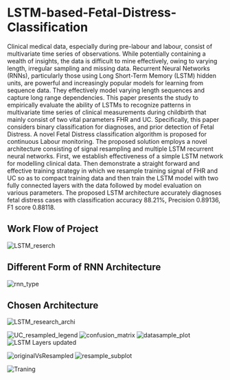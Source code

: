 # LSTM-based-Fetal-Distress-Classification
Clinical medical data, especially during pre-labour and labour, consist of multivariate time series of observations. 
While potentially containing a wealth of insights, the data is difficult
to mine effectively, owing to varying length, irregular sampling and missing data. Recurrent
Neural Networks (RNNs), particularly those using Long Short-Term Memory (LSTM)
hidden units, are powerful and increasingly popular models for learning from sequence data.
They effectively model varying length sequences and capture long range dependencies. This
paper presents the study to empirically evaluate the ability of LSTMs to recognize patterns in
multivariate time series of clinical measurements during childbirth that mainly consist of two
vital parameters FHR and UC. Specifically, this paper considers binary classification for
diagnoses, and prior detection of Fetal Distress. A novel Fetal Distress classification
algorithm is proposed for continuous Labour monitoring. The proposed solution employs a
novel architecture consisting of signal resampling and multiple LSTM recurrent neural
networks. First, we establish effectiveness of a simple LSTM network for modelling clinical
data. Then demonstrate a straight forward and effective training strategy in which we
resample training signal of FHR and UC so as to compact training data and then train the
LSTM model with two fully connected layers with the data followed by model evaluation on
various parameters. The proposed LSTM architecture accurately diagnoses fetal distress
cases with classification accuracy 88.21%, Precision 0.89136, F1 score 0.88118.


## Work Flow of Project
![LSTM_reserch](https://user-images.githubusercontent.com/49407332/60726255-ba1e5800-9f58-11e9-9510-4a4ba512c543.png)

## Different Form of RNN Architecture
![rnn_type](https://user-images.githubusercontent.com/49407332/60726258-bab6ee80-9f58-11e9-8c09-9b0dbc80145f.jpg)

## Chosen Architecture
![LSTM_research_archi](https://user-images.githubusercontent.com/49407332/60726254-ba1e5800-9f58-11e9-864d-484c1859ea75.png)

![UC_resampled_legend](https://user-images.githubusercontent.com/49407332/60726249-b8ed2b00-9f58-11e9-8198-0e5a7016a55c.png)
![confusion_matrix](https://user-images.githubusercontent.com/49407332/60726250-b985c180-9f58-11e9-9edd-06d63938f251.png)
![datasample_plot](https://user-images.githubusercontent.com/49407332/60726251-b985c180-9f58-11e9-8322-0ecad4fe7165.png)
![LSTM Layers updated](https://user-images.githubusercontent.com/49407332/60726253-b985c180-9f58-11e9-8c7e-c02203d10bc6.png)

![originalVsResampled](https://user-images.githubusercontent.com/49407332/60726256-ba1e5800-9f58-11e9-9b7a-68f3c826755c.png)
![resample_subplot](https://user-images.githubusercontent.com/49407332/60726257-bab6ee80-9f58-11e9-8f88-1db23afb9f3f.png)

![Traning](https://user-images.githubusercontent.com/49407332/60726259-bb4f8500-9f58-11e9-8b65-c06da8733182.png)

